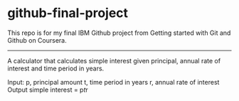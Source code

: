 # github-final-project
This repo is for my final IBM Github project from Getting started with Git and Github on Coursera.

-----------------------------------

A calculator that calculates simple interest given principal, annual rate of interest and time period in years.

Input:
   p, principal amount
   t, time period in years
   r, annual rate of interest
Output
   simple interest = p*t*r
